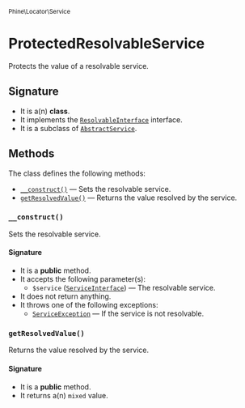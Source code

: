 <small>Phine\Locator\Service</small>

ProtectedResolvableService
==========================

Protects the value of a resolvable service.

Signature
---------

- It is a(n) **class**.
- It implements the [`ResolvableInterface`](../../../Phine/Locator/Service/ResolvableInterface.md) interface.
- It is a subclass of [`AbstractService`](../../../Phine/Locator/Service/AbstractService.md).

Methods
-------

The class defines the following methods:

- [`__construct()`](#__construct) &mdash; Sets the resolvable service.
- [`getResolvedValue()`](#getResolvedValue) &mdash; Returns the value resolved by the service.

### `__construct()` <a name="__construct"></a>

Sets the resolvable service.

#### Signature

- It is a **public** method.
- It accepts the following parameter(s):
    - `$service` ([`ServiceInterface`](../../../Phine/Locator/Service/ServiceInterface.md)) &mdash; The resolvable service.
- It does not return anything.
- It throws one of the following exceptions:
    - [`ServiceException`](http://php.net/class.ServiceException) &mdash; If the service is not resolvable.

### `getResolvedValue()` <a name="getResolvedValue"></a>

Returns the value resolved by the service.

#### Signature

- It is a **public** method.
- It returns a(n) `mixed` value.

